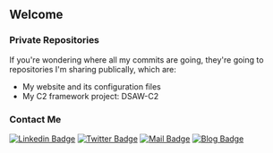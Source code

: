 ## Welcome
### Private Repositories
If you're wondering where all my commits are going, they're going to repositories I'm sharing publically, which are:
- My website and its configuration files
- My C2 framework project: DSAW-C2

### Contact Me
[![Linkedin Badge](https://img.shields.io/badge/-Felix%20M-blue?style=flat&logo=Linkedin&logoColor=white&link=https://www.linkedin.com/in/felix-mehta/)](https://www.linkedin.com/in/felix-mehta) [![Twitter Badge](https://img.shields.io/badge/-felixm.pw_-1ca0f1?style=flat&labelColor=1ca0f1&logo=twitter&logoColor=white&link=https://twitter.com/felixm_pw)](https://twitter.com/felixm_pw) [![Mail Badge](https://img.shields.io/badge/-contact@felixm.pw-8B89CC?style=flat&logo=Protonmail&logoColor=white&link=mailto:contact@felixm.pw)](mailto:contact@felixm.pw) [![Blog Badge](https://img.shields.io/badge/-felixm.pw-00A95C?style=flat&logo=Linode&logoColor=white&link=https://felixm.pw)](https://felixm.pw)
